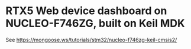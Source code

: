 # RTX5 Web device dashboard on NUCLEO-F746ZG, built on Keil MDK

See https://mongoose.ws/tutorials/stm32/nucleo-f746zg-keil-cmsis2/
